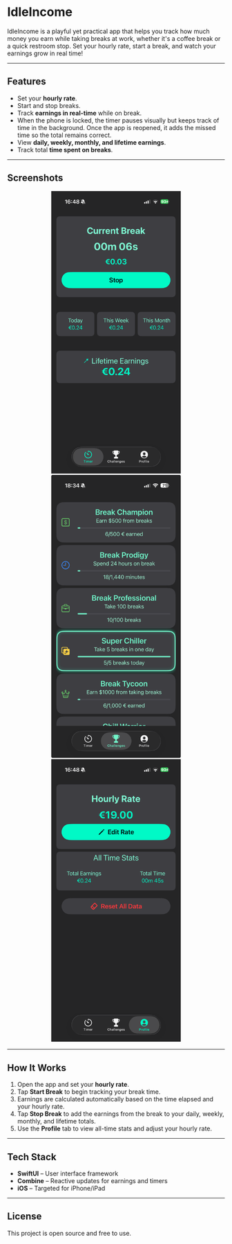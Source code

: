 # IdleIncome

IdleIncome is a playful yet practical app that helps you track how much money you earn while taking breaks at work, whether it's a coffee break or a quick restroom stop. Set your hourly rate, start a break, and watch your earnings grow in real time!

---

## Features

- Set your **hourly rate**.  
- Start and stop breaks.  
- Track **earnings in real-time** while on break.
- When the phone is locked, the timer pauses visually but keeps track of time in the background. Once the app is reopened, it adds the missed time so the total remains correct.
- View **daily, weekly, monthly, and lifetime earnings**.  
- Track total **time spent on breaks**.  

---

## Screenshots

<p align="center">
  <img src="screenshots/home.png" alt="Home View Screenshot" width="300"/>
  <img src="screenshots/achievements.png" alt="Achievements Screenshot" width="300"/>
  <img src="screenshots/profile.png" alt="Profile Screenshot" width="300"/>
</p>

---

## How It Works

1. Open the app and set your **hourly rate**.  
2. Tap **Start Break** to begin tracking your break time.  
3. Earnings are calculated automatically based on the time elapsed and your hourly rate.  
4. Tap **Stop Break** to add the earnings from the break to your daily, weekly, monthly, and lifetime totals.  
5. Use the **Profile** tab to view all-time stats and adjust your hourly rate.  

---

## Tech Stack

- **SwiftUI** – User interface framework  
- **Combine** – Reactive updates for earnings and timers  
- **iOS** – Targeted for iPhone/iPad  

---

## License

This project is open source and free to use.  
